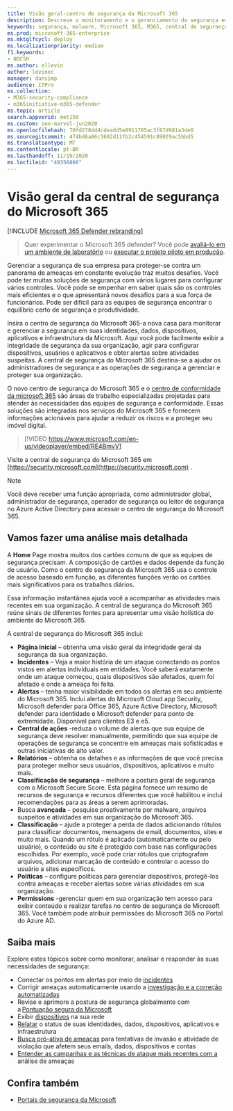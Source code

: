 ```yaml
---
title: Visão geral-centro de segurança da Microsoft 365
description: Descreve o monitoramento e o gerenciamento da segurança em suas identidades, dados, dispositivos e aplicativos da Microsoft com a segurança do Microsoft 365.
keywords: segurança, malware, Microsoft 365, M365, central de segurança, monitor, relatório, identidades, dados, dispositivos, aplicativos
ms.prod: microsoft-365-enterprise
ms.mktglfcycl: deploy
ms.localizationpriority: medium
f1.keywords:
- NOCSH
ms.author: ellevin
author: levinec
manager: dansimp
audience: ITPro
ms.collection:
- M365-security-compliance
- m365initiative-m365-defender
ms.topic: article
search.appverid: met150
ms.custom: seo-marvel-jun2020
ms.openlocfilehash: 70fd278dd4cdeadd5e8911705ac3f87d981a3de0
ms.sourcegitcommit: 474bd6a86c3692d11fb2c454591c89029ac5bbd5
ms.translationtype: MT
ms.contentlocale: pt-BR
ms.lasthandoff: 11/19/2020
ms.locfileid: "49356866"
---
```

# <a name="overview-of-the-microsoft-365-security-center"></a>Visão geral da central de segurança do Microsoft 365

[!INCLUDE [Microsoft 365 Defender rebranding](../includes/microsoft-defender.md)]

> Quer experimentar o Microsoft 365 defender? Você pode [avaliá-lo em um ambiente de laboratório](https://aka.ms/mtp-trial-lab) ou [executar o projeto piloto em produção](https://aka.ms/m365d-pilotplaybook).
>
Gerenciar a segurança de sua empresa para proteger-se contra um panorama de ameaças em constante evolução traz muitos desafios. Você pode ter muitas soluções de segurança com vários lugares para configurar vários controles. Você pode se empenhar em saber quais são os controles mais eficientes e o que apresentará novos desafios para a sua força de funcionários. Pode ser difícil para as equipes de segurança encontrar o equilíbrio certo de segurança e produtividade.

Insira o centro de segurança do Microsoft 365-a nova casa para monitorar e gerenciar a segurança em suas identidades, dados, dispositivos, aplicativos e infraestrutura da Microsoft. Aqui você pode facilmente exibir a integridade de segurança da sua organização, agir para configurar dispositivos, usuários e aplicativos e obter alertas sobre atividades suspeitas. A central de segurança do Microsoft 365 destina-se a ajudar os administradores de segurança e as operações de segurança a gerenciar e proteger sua organização.

O novo centro de segurança do Microsoft 365 e o [centro de conformidade da microsoft 365](https://docs.microsoft.com/microsoft-365/compliance/microsoft-365-compliance-center) são áreas de trabalho especializadas projetadas para atender às necessidades das equipes de segurança e conformidade. Essas soluções são integradas nos serviços do Microsoft 365 e fornecem informações acionáveis para ajudar a reduzir os riscos e a proteger seu imóvel digital.

>[!VIDEO https://www.microsoft.com/en-us/videoplayer/embed/RE4BmvV]

Visite a central de segurança do Microsoft 365 em [https://security.microsoft.com](https://security.microsoft.com) . 

> [!NOTE]
> Você deve receber uma função apropriada, como administrador global, administrador de segurança, operador de segurança ou leitor de segurança no Azure Active Directory para acessar o centro de segurança do Microsoft 365.


## <a name="lets-take-a-closer-look"></a>Vamos fazer uma análise mais detalhada

A **Home** Page mostra muitos dos cartões comuns de que as equipes de segurança precisam. A composição de cartões e dados depende da função de usuário. Como o centro de segurança da Microsoft 365 usa o controle de acesso baseado em função, as diferentes funções verão os cartões mais significativos para os trabalhos diários.  

Essa informação instantânea ajuda você a acompanhar as atividades mais recentes em sua organização. A central de segurança do Microsoft 365 reúne sinais de diferentes fontes para apresentar uma visão holística do ambiente do Microsoft 365.

A central de segurança do Microsoft 365 inclui:

* **Página inicial** – obtenha uma visão geral da integridade geral da segurança da sua organização.
* **Incidentes** – Veja a maior história de um ataque conectando os pontos vistos em alertas individuais em entidades. Você saberá exatamente onde um ataque começou, quais dispositivos são afetados, quem foi afetado e onde a ameaça foi feita.
* **Alertas** – tenha maior visibilidade em todos os alertas em seu ambiente do Microsoft 365. Inclui alertas do Microsoft Cloud app Security, Microsoft defender para Office 365, Azure Active Directory, Microsoft defender para identidade e Microsoft defender para ponto de extremidade. Disponível para clientes E3 e e5.  
* **Central de ações** -reduza o volume de alertas que sua equipe de segurança deve resolver manualmente, permitindo que sua equipe de operações de segurança se concentre em ameaças mais sofisticadas e outras iniciativas de alto valor.
* **Relatórios** – obtenha os detalhes e as informações de que você precisa para proteger melhor seus usuários, dispositivos, aplicativos e muito mais.
* **Classificação de segurança** – melhore a postura geral de segurança com o Microsoft Secure Score. Esta página fornece um resumo de recursos de segurança e recursos diferentes que você habilitou e inclui recomendações para as áreas a serem aprimoradas.
* Busca **avançada** – pesquise proativamente por malware, arquivos suspeitos e atividades em sua organização do Microsoft 365.
* **Classificação** – ajude a proteger a perda de dados adicionando rótulos para classificar documentos, mensagens de email, documentos, sites e muito mais. Quando um rótulo é aplicado (automaticamente ou pelo usuário), o conteúdo ou site é protegido com base nas configurações escolhidas. Por exemplo, você pode criar rótulos que criptografam arquivos, adicionar marcação de conteúdo e controlar o acesso do usuário a sites específicos.
* **Políticas** – configure políticas para gerenciar dispositivos, protegê-los contra ameaças e receber alertas sobre várias atividades em sua organização.
* **Permissions** -gerenciar quem em sua organização tem acesso para exibir conteúdo e realizar tarefas no centro de segurança do Microsoft 365. Você também pode atribuir permissões do Microsoft 365 no Portal do Azure AD.

## <a name="learn-more"></a>Saiba mais

Explore estes tópicos sobre como monitorar, analisar e responder às suas necessidades de segurança:

- Conectar os pontos em alertas por meio de [incidentes](incident-queue.md)
- Corrigir ameaças automaticamente usando a [investigação e a correção automatizadas](mtp-autoir.md)
- Revise e aprimore a postura de segurança globalmente com a [Pontuação segura da Microsoft](microsoft-secure-score.md)
- Exibir [dispositivos](device-profile.md) na sua rede
- [Relatar](monitoring-and-reporting.md) o status de suas identidades, dados, dispositivos, aplicativos e infraestrutura
- [Busca pró-ativa de ameaças](advanced-hunting-overview.md) para tentativas de invasão e atividade de violação que afetem seus emails, dados, dispositivos e contas
- [Entender as campanhas e as técnicas de ataque mais recentes com a](latest-attack-campaigns.md) análise de ameaças

## <a name="see-also"></a>Confira também

- [Portais de segurança da Microsoft](portals.md)
